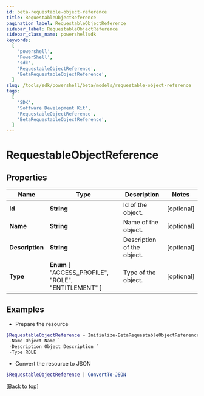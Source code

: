 ```yaml
---
id: beta-requestable-object-reference
title: RequestableObjectReference
pagination_label: RequestableObjectReference
sidebar_label: RequestableObjectReference
sidebar_class_name: powershellsdk
keywords:
  [
    'powershell',
    'PowerShell',
    'sdk',
    'RequestableObjectReference',
    'BetaRequestableObjectReference',
  ]
slug: /tools/sdk/powershell/beta/models/requestable-object-reference
tags:
  [
    'SDK',
    'Software Development Kit',
    'RequestableObjectReference',
    'BetaRequestableObjectReference',
  ]
---
```


# RequestableObjectReference

## Properties

| Name | Type | Description | Notes |
| --- | --- | --- | --- |
| **Id** | **String** | Id of the object. | [optional] |
| **Name** | **String** | Name of the object. | [optional] |
| **Description** | **String** | Description of the object. | [optional] |
| **Type** | **Enum** [ "ACCESS_PROFILE", "ROLE", "ENTITLEMENT" ] | Type of the object. | [optional] |

## Examples

- Prepare the resource

```powershell
$RequestableObjectReference = Initialize-BetaRequestableObjectReference  -Id 2c938083633d259901633d25c68c00fa `
 -Name Object Name `
 -Description Object Description `
 -Type ROLE
```

- Convert the resource to JSON

```powershell
$RequestableObjectReference | ConvertTo-JSON
```

[[Back to top]](#)
